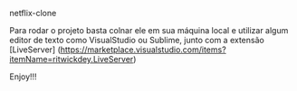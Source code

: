 netflix-clone

Para rodar o projeto basta colnar ele em sua máquina local e utilizar algum editor de texto como VisualStudio ou Sublime, junto com a extensão [LiveServer]
(https://marketplace.visualstudio.com/items?itemName=ritwickdey.LiveServer)

Enjoy!!!
